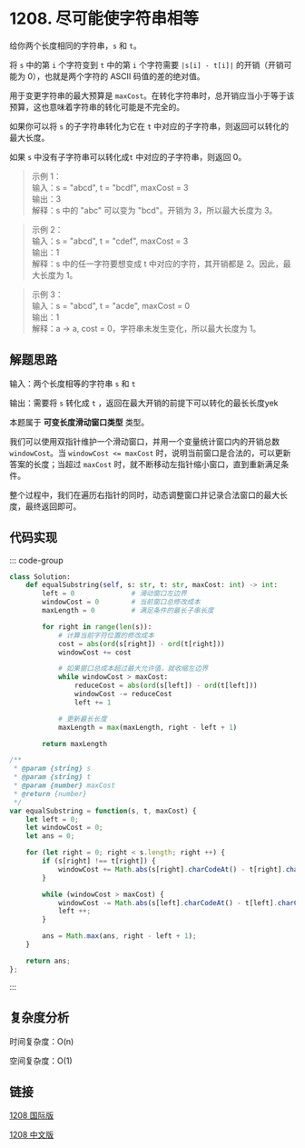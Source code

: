 # 1208. 尽可能使字符串相等 <Badge type="warning" text="Medium" />

给你两个长度相同的字符串，`s` 和 `t`。

将 `s` 中的第 `i` 个字符变到 `t` 中的第 `i` 个字符需要 `|s[i] - t[i]|` 的开销（开销可能为 0），也就是两个字符的 ASCII 码值的差的绝对值。

用于变更字符串的最大预算是 `maxCost`。在转化字符串时，总开销应当小于等于该预算，这也意味着字符串的转化可能是不完全的。

如果你可以将 `s` 的子字符串转化为它在 `t` 中对应的子字符串，则返回可以转化的最大长度。

如果 `s` 中没有子字符串可以转化成`t` 中对应的子字符串，则返回 0。

>示例 1：  
输入：s = "abcd", t = "bcdf", maxCost = 3   
输出：3   
解释：s 中的 "abc" 可以变为 "bcd"。开销为 3，所以最大长度为 3。  

>示例 2：  
输入：s = "abcd", t = "cdef", maxCost = 3   
输出：1   
解释：s 中的任一字符要想变成 t 中对应的字符，其开销都是 2。因此，最大长度为 1。

>示例 3：  
输入：s = "abcd", t = "acde", maxCost = 0  
输出：1   
解释：a -> a, cost = 0，字符串未发生变化，所以最大长度为 1。

## 解题思路

输入：两个长度相等的字符串 `s` 和 `t`

输出：需要将 `s` 转化成 `t` ，返回在最大开销的前提下可以转化的最长长度yek

本题属于 **可变长度滑动窗口类型** 类型。

我们可以使用双指针维护一个滑动窗口，并用一个变量统计窗口内的开销总数 `windowCost`。当 `windowCost <= maxCost` 时，说明当前窗口是合法的，可以更新答案的长度；当超过 `maxCost` 时，就不断移动左指针缩小窗口，直到重新满足条件。

整个过程中，我们在遍历右指针的同时，动态调整窗口并记录合法窗口的最大长度，最终返回即可。

## 代码实现

::: code-group

```python
class Solution:
    def equalSubstring(self, s: str, t: str, maxCost: int) -> int:
        left = 0              # 滑动窗口左边界
        windowCost = 0        # 当前窗口总修改成本
        maxLength = 0         # 满足条件的最长子串长度

        for right in range(len(s)):
            # 计算当前字符位置的修改成本
            cost = abs(ord(s[right]) - ord(t[right]))
            windowCost += cost

            # 如果窗口总成本超过最大允许值，就收缩左边界
            while windowCost > maxCost:
                reduceCost = abs(ord(s[left]) - ord(t[left]))
                windowCost -= reduceCost
                left += 1

            # 更新最长长度
            maxLength = max(maxLength, right - left + 1)

        return maxLength
```

```javascript
/**
 * @param {string} s
 * @param {string} t
 * @param {number} maxCost
 * @return {number}
 */
var equalSubstring = function(s, t, maxCost) {
    let left = 0;
    let windowCost = 0;
    let ans = 0;

    for (let right = 0; right < s.length; right ++) {
        if (s[right] !== t[right]) {
            windowCost += Math.abs(s[right].charCodeAt() - t[right].charCodeAt());
        }

        while (windowCost > maxCost) {
            windowCost -= Math.abs(s[left].charCodeAt() - t[left].charCodeAt());
            left ++;
        }

        ans = Math.max(ans, right - left + 1);
    }

    return ans;
};
```

:::

## 复杂度分析

时间复杂度：O(n)

空间复杂度：O(1)

## 链接

[1208 国际版](https://leetcode.com/problems/get-equal-substrings-within-budget/description/)

[1208 中文版](https://leetcode.cn/problems/get-equal-substrings-within-budget/description/)